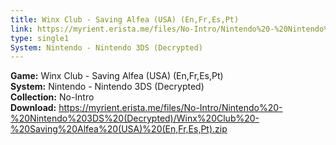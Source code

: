 ```yaml
---
title: Winx Club - Saving Alfea (USA) (En,Fr,Es,Pt)
link: https://myrient.erista.me/files/No-Intro/Nintendo%20-%20Nintendo%203DS%20(Decrypted)/Winx%20Club%20-%20Saving%20Alfea%20(USA)%20(En,Fr,Es,Pt).zip
type: single1
System: Nintendo - Nintendo 3DS (Decrypted)
---
```

<b>Game:</b> Winx Club - Saving Alfea (USA) (En,Fr,Es,Pt)<br>
<b>System:</b> Nintendo - Nintendo 3DS (Decrypted)<br>
<b>Collection:</b> No-Intro<br>
<b>Download:</b> https://myrient.erista.me/files/No-Intro/Nintendo%20-%20Nintendo%203DS%20(Decrypted)/Winx%20Club%20-%20Saving%20Alfea%20(USA)%20(En,Fr,Es,Pt).zip